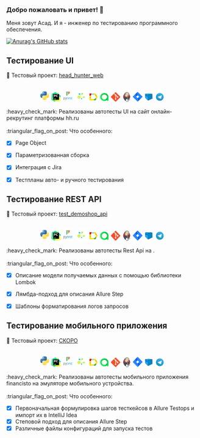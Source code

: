 ### Добро пожаловать и привет! :cherry_blossom:
Меня зовут Асад. И я - инженер по тестированию программного обеспечения.</br>

  
  [![Anurag's GitHub stats](https://github-readme-stats.vercel.app/api?username=GithubRedMouth)](https://github.com/GithubRedMouth/github-readme-stats)

## Тестирование UI
:link: Тестовый проект: <a target="_blank" href="https://github.com/AsadKasimov/head_hunter_web">head_hunter_web</a></br></br>
<p  align="center">
  <code><img width="5%" title="Python" src="./images/icons/Python-logo-notext.svg"></code>
  <code><img width="5%" title="PyCharm" src="./images/icons/pycharm.svg"></code>
  <code><img width="6%" title="Pytest" src="./images/icons/pytest.png"></code>
  <code><img width="6%" title="Selene" src="./images/icons/selene.png"></code>
  <code><img width="5%" title="Allure Report" src="./images/icons/allure-Report-logo.svg"></code>
  <code><img width="5%" title="Allure TestOps" src="./images/icons/allure-ee-logo.svg"></code>
  <code><img width="5%" title="Github" src="./images/icons/git-logo.svg"></code>
  <code><img width="5%" title="Jenkins" src="./images/icons/jenkins-logo.svg"></code>
  <code><img width="5%" title="Jira" src="./images/icons/jira-logo.svg"></code>
  <code><img width="5%" title="Selenoid" src="./images/icons/selenoid-logo.svg"></code>
  <code><img width="5%" title="Telegram" src="./images/icons/Telegram.svg"></code>

</p>
:heavy_check_mark: Реализованы автотесты UI на сайт онлайн-рекрутинг платформы hh.ru </br></br>
:triangular_flag_on_post: Что особенного:

- [x] Page Object
- [x] Параметризованная сборка
- [x] Интеграция с Jira
- [x] Тестпланы авто- и ручного тестирования


## Тестирование REST API
:link: Тестовый проект: <a target="_blank" href="https://github.com/AsadKasimov/test_demoshop_api">test_demoshop_api</a></br></br><p  align="center">
  <code><img width="5%" title="Python" src="./images/icons/Python-logo-notext.svg"></code>
  <code><img width="5%" title="PyCharm" src="./images/icons/pycharm.svg"></code>
  <code><img width="6%" title="PyCharm" src="./images/icons/pytest.png"></code>
  <code><img width="6%" title="PyCharm" src="./images/icons/selene.png"></code>
  <code><img width="5%" title="Allure Report" src="./images/icons/allure-Report-logo.svg"></code>
  <code><img width="5%" title="Allure TestOps" src="./images/icons/allure-ee-logo.svg"></code>
  <code><img width="5%" title="Github" src="./images/icons/git-logo.svg"></code>
  <code><img width="5%" title="Jenkins" src="./images/icons/jenkins-logo.svg"></code>
  <code><img width="5%" title="Jira" src="./images/icons/jira-logo.svg"></code>
  <code><img width="5%" title="Selenoid" src="./images/icons/selenoid-logo.svg"></code>
  <code><img width="5%" title="Telegram" src="./images/icons/Telegram.svg"></code>

</p>
:heavy_check_mark: Реализованы автотесты Rest Api на .</br></br>
:triangular_flag_on_post: Что особенного:

- [x] Описание модели получаемых данных с помощью библиотеки Lombok
- [x] Лямбда-подход для описания Allure Step
- [x] Шаблоны форматирования логов запросов


## Тестирование мобильного приложения
:link: Тестовый проект: <a target="_blank" href="https://github.com/ElenaSkorobodilova/financisto-mobile-tests">СКОРО</a></br></br>
<p  align="center">
  <code><img width="5%" title="Python" src="./images/icons/Python-logo-notext.svg"></code>
  <code><img width="5%" title="PyCharm" src="./images/icons/pycharm.svg"></code>
  <code><img width="6%" title="PyCharm" src="./images/icons/pytest.png"></code>
  <code><img width="6%" title="PyCharm" src="./images/icons/selene.png"></code>
  <code><img width="5%" title="Allure Report" src="./images/icons/allure-Report-logo.svg"></code>
  <code><img width="5%" title="Allure TestOps" src="./images/icons/allure-ee-logo.svg"></code>
  <code><img width="5%" title="Github" src="./images/icons/git-logo.svg"></code>
  <code><img width="5%" title="Jenkins" src="./images/icons/jenkins-logo.svg"></code>
  <code><img width="5%" title="Jira" src="./images/icons/jira-logo.svg"></code>
  <code><img width="5%" title="Selenoid" src="./images/icons/selenoid-logo.svg"></code>
  <code><img width="5%" title="Telegram" src="./images/icons/Telegram.svg"></code>

</p>
:heavy_check_mark: Реализованы автотесты мобильного приложения financisto на эмуляторе мобильного устройства.</br></br>
:triangular_flag_on_post: Что особенного:

- [x] Первоначальная формулировка шагов тесткейсов в Allure Testops и импорт их в IntelliJ Idea
- [x] Степовой подход для описания Allure Step
- [x] Различные файлы конфигураций для запуска тестов

